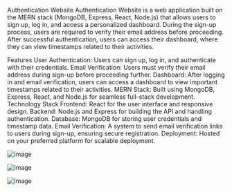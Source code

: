 Authentication Website
Authentication Website is a web application built on the MERN stack (MongoDB, Express, React, Node.js) that allows users to sign up, log in, and access a personalized dashboard. During the sign-up process, users are required to verify their email address before proceeding. After successful authentication, users can access their dashboard, where they can view timestamps related to their activities.

Features
User Authentication: Users can sign up, log in, and authenticate with their credentials.
Email Verification: Users must verify their email address during sign-up before proceeding further.
Dashboard: After logging in and email verification, users can access a dashboard to view important timestamps related to their activities.
MERN Stack: Built using MongoDB, Express, React, and Node.js for seamless full-stack development.
Technology Stack
Frontend: React for the user interface and responsive design.
Backend: Node.js and Express for building the API and handling authentication.
Database: MongoDB for storing user credentials and timestamp data.
Email Verification: A system to send email verification links to users during sign-up, ensuring secure registration.
Deployment: Hosted on your preferred platform for scalable deployment.


![image](https://github.com/user-attachments/assets/ea720f60-e89f-4bfd-b810-abfad190d2bb)

![image](https://github.com/user-attachments/assets/f927ed23-737a-47e5-817d-af123bcc2276)

![image](https://github.com/user-attachments/assets/1361f672-b7fd-4d4b-825f-8df0a46c8b4e)

